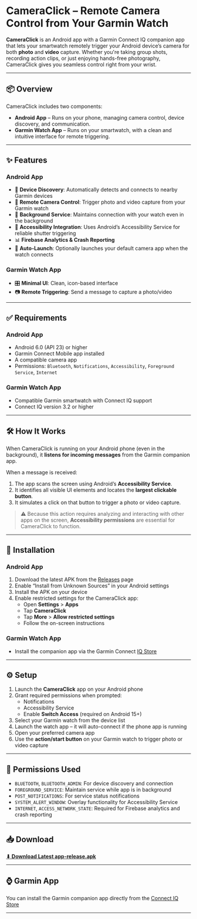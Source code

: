 # CameraClick – Remote Camera Control from Your Garmin Watch

**CameraClick** is an Android app with a Garmin Connect IQ companion app that lets your smartwatch remotely trigger your Android device’s camera for both **photo** and **video** capture. Whether you're taking group shots, recording action clips, or just enjoying hands-free photography, CameraClick gives you seamless control right from your wrist.

---

## 📦 Overview

CameraClick includes two components:

- **Android App** – Runs on your phone, managing camera control, device discovery, and communication.
- **Garmin Watch App** – Runs on your smartwatch, with a clean and intuitive interface for remote triggering.

---

## ✨ Features

### Android App
- 🔄 **Device Discovery**: Automatically detects and connects to nearby Garmin devices  
- 📸 **Remote Camera Control**: Trigger photo and video capture from your Garmin watch  
- 🔔 **Background Service**: Maintains connection with your watch even in the background  
- 🎯 **Accessibility Integration**: Uses Android’s Accessibility Service for reliable shutter triggering  
- 📊 **Firebase Analytics & Crash Reporting**  
- 🚀 **Auto-Launch**: Optionally launches your default camera app when the watch connects  

### Garmin Watch App
- 🎛️ **Minimal UI**: Clean, icon-based interface  
- 📷 **Remote Triggering**: Send a message to capture a photo/video  

---

## ✅ Requirements

### Android App
- Android 6.0 (API 23) or higher  
- Garmin Connect Mobile app installed  
- A compatible camera app  
- Permissions: `Bluetooth`, `Notifications`, `Accessibility`, `Foreground Service`, `Internet`

### Garmin Watch App
- Compatible Garmin smartwatch with Connect IQ support  
- Connect IQ version 3.2 or higher  

---

## 🛠️ How It Works

When CameraClick is running on your Android phone (even in the background), it **listens for incoming messages** from the Garmin companion app.  

When a message is received:
1. The app scans the screen using Android’s **Accessibility Service**.
2. It identifies all visible UI elements and locates the **largest clickable button**.
3. It simulates a click on that button to trigger a photo or video capture.

> ⚠️ Because this action requires analyzing and interacting with other apps on the screen, **Accessibility permissions** are essential for CameraClick to function.

---

## 🚀 Installation

### Android App
1. Download the latest APK from the [Releases](https://github.com/YOUR_USERNAME/YOUR_REPO_NAME/raw/main/Comm%20Android/app/release/app-release.apk) page  
2. Enable “Install from Unknown Sources” in your Android settings  
3. Install the APK on your device  
4. Enable restricted settings for the CameraClick app:
    - Open **Settings** > **Apps**  
    - Tap **CameraClick**  
    - Tap **More** > **Allow restricted settings**  
    - Follow the on-screen instructions  

### Garmin Watch App
- Install the companion app via the Garmin Connect [IQ Store](https://apps.garmin.com/apps/789012f0-dcb2-46c2-b5b8-ef00a75968fa)

---

## ⚙️ Setup

1. Launch the **CameraClick** app on your Android phone  
2. Grant required permissions when prompted:
   - Notifications  
   - Accessibility Service  
   - Enable **Switch Access** (required on Android 15+)  
3. Select your Garmin watch from the device list  
4. Launch the watch app – it will auto-connect if the phone app is running  
5. Open your preferred camera app  
6. Use the **action/start button** on your Garmin watch to trigger photo or video capture  

---

## 🔐 Permissions Used

- `BLUETOOTH`, `BLUETOOTH_ADMIN`: For device discovery and connection  
- `FOREGROUND_SERVICE`: Maintain service while app is in background  
- `POST_NOTIFICATIONS`: For service status notifications  
- `SYSTEM_ALERT_WINDOW`: Overlay functionality for Accessibility Service  
- `INTERNET`, `ACCESS_NETWORK_STATE`: Required for Firebase analytics and crash reporting  

---

## 📥 Download

[**⬇ Download Latest app-release.apk**](https://github.com/YOUR_USERNAME/YOUR_REPO_NAME/raw/main/Comm%20Android/app/release/app-release.apk)

---

## ⌚ Garmin App

You can install the Garmin companion app directly from the [Connect IQ Store](https://apps.garmin.com/apps/789012f0-dcb2-46c2-b5b8-ef00a75968fa)

---

